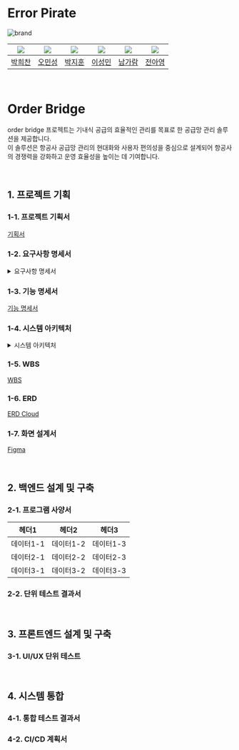 # Error Pirate
![brand](https://github.com/user-attachments/assets/ecd551ec-f43a-436a-a67c-7bc07794493c)

|![](https://avatars.githubusercontent.com/u/115945994)|![](https://avatars.githubusercontent.com/u/99578261)|![](https://avatars.githubusercontent.com/u/87793524)|![](https://avatars.githubusercontent.com/u/174118592)|![](https://avatars.githubusercontent.com/u/134343781)|![](https://avatars.githubusercontent.com/u/102805138)|
|:-:|:-:|:-:|:-:|:-:|:-:|
|[박희찬](https://github.com/hcbak)|[오민성](https://github.com/beanteacher)|[박지훈](https://github.com/dispear)|[이성민](https://github.com/sung-mini)|[남가람](https://github.com/catnine11)|[전아영](https://github.com/AYeong-Jeon)|

<br>

# Order Bridge
order bridge 프로젝트는 기내식 공급의 효율적인 관리를 목표로 한 공급망 관리 솔루션을 제공합니다. <br>
이 솔루션은 항공사 공급망 관리의 현대화와 사용자 편의성을 중심으로 설계되어 항공사의 경쟁력을 강화하고 운영 효율성을 높이는 데 기여합니다.
<br>

<br>

## 1. 프로젝트 기획

### 1-1. 프로젝트 기획서
[기획서](https://drive.google.com/file/d/16-nRm353jOGMHSPJCbj4NXpgWPW4UUv4/view?usp=sharing)

### 1-2. 요구사항 명세서
<details>
  <summary>요구사항 명세서</summary>
  <div markdown="1">

[요구사항 명세서](https://docs.google.com/spreadsheets/d/e/2PACX-1vQxM_rIHvmLTbkV9LnaKnpo5b7QTwlGp9VqwIbPuwNH_rs0f3UpjXx70gHiFa4FGKJpYlsRoGB4w7w5/pubhtml?gid=594562128&single=true)

![image](https://github.com/user-attachments/assets/302f70d5-4497-4d7c-af3a-8910d614f1ea)
  </div>
</details>

### 1-3. 기능 명세서
[기능 명세서](https://docs.google.com/spreadsheets/d/e/2PACX-1vQxM_rIHvmLTbkV9LnaKnpo5b7QTwlGp9VqwIbPuwNH_rs0f3UpjXx70gHiFa4FGKJpYlsRoGB4w7w5/pubhtml?gid=213070244&single=true)

### 1-4. 시스템 아키텍처
<details>
  <summary>시스템 아키텍처</summary>
  <div markdown="1">

![image](https://github.com/user-attachments/assets/c0712a6f-9e98-487e-8f6f-c1ec3d18f794)

  </div>
</details>

### 1-5. WBS
[WBS](https://docs.google.com/spreadsheets/d/e/2PACX-1vQxM_rIHvmLTbkV9LnaKnpo5b7QTwlGp9VqwIbPuwNH_rs0f3UpjXx70gHiFa4FGKJpYlsRoGB4w7w5/pubhtml?gid=1397057023&single=true)

### 1-6. ERD
[ERD Cloud](https://www.erdcloud.com/d/KDXZgBYk6EeukmEa2)


### 1-7. 화면 설계서
[Figma](https://www.figma.com/design/75SMKjrV0RAYySz6nuMzhf/%EC%97%90%EB%9F%AC-%ED%95%B4%EC%A0%81%EB%8B%A8?node-id=0-1&t=DVRxg4B582bo3SLt-1)

<br>

## 2. 백엔드 설계 및 구축

### 2-1. 프로그램 사양서
| 헤더1       | 헤더2       | 헤더3       |
|:-----------:|:-----------:|:-----------:|
| 데이터1-1   | 데이터1-2   | 데이터1-3   |
| 데이터2-1   | 데이터2-2   | 데이터2-3   |
| 데이터3-1   | 데이터3-2   | 데이터3-3   |

### 2-2. 단위 테스트 결과서

<br>

## 3. 프론트엔드 설계 및 구축

### 3-1. UI/UX 단위 테스트

<br>

## 4. 시스템 통합

### 4-1. 통합 테스트 결과서

### 4-2. CI/CD 계획서 

